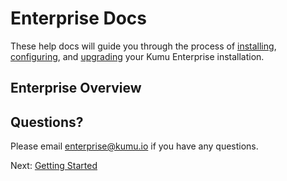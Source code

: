 # Enterprise Docs

These help docs will guide you through the process of
<a href="/getting-started-with-vmware.md">installing</a>,
<a href="/configuration.md">configuring</a>, and
<a href="/upgrading.md">upgrading</a>
your Kumu Enterprise installation.

## Enterprise Overview
<script async class="speakerdeck-embed" data-id="33eb8509837649bcb571107fd6fce9f1" data-ratio="1.33333333333333" src="//speakerdeck.com/assets/embed.js"></script>

## Questions?
Please email <a href="mailto:enterprise@kumu.io">enterprise@kumu.io</a> if you
have any questions.

<footer class="page-footer">
  <div class="next">Next: <a href="/getting-started-with-vmware.md">Getting Started</a></div>
</footer>
